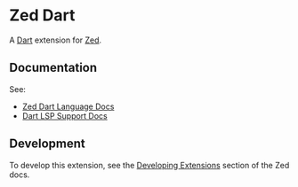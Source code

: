 # Zed Dart

A [Dart](https://dart.dev/) extension for [Zed](https://zed.dev).

## Documentation

See:
- [Zed Dart Language Docs](https://zed.dev/docs/languages/dart)
- [Dart LSP Support Docs](https://github.com/dart-lang/sdk/blob/main/pkg/analysis_server/tool/lsp_spec/README.md)

## Development

To develop this extension, see the [Developing Extensions](https://zed.dev/docs/extensions/developing-extensions) section of the Zed docs.
